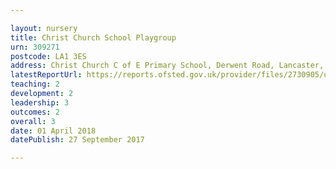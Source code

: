 ```yaml
---

layout: nursery
title: Christ Church School Playgroup
urn: 309271
postcode: LA1 3ES
address: Christ Church C of E Primary School, Derwent Road, Lancaster, LA1 3ES
latestReportUrl: https://reports.ofsted.gov.uk/provider/files/2730905/urn/309271.pdf
teaching: 2
development: 2
leadership: 3
outcomes: 2
overall: 3
date: 01 April 2018 
datePublish: 27 September 2017

---
```

